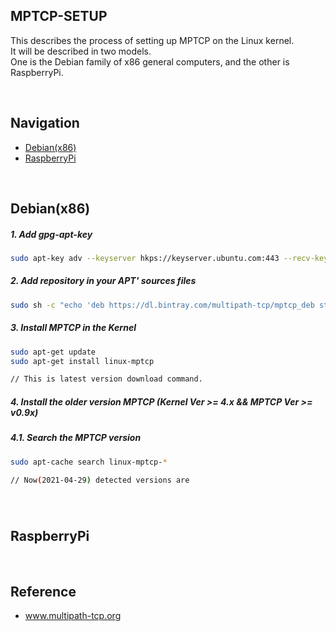 ## MPTCP-SETUP
This describes the process of setting up MPTCP on the Linux kernel. <br>
It will be described in two models. <br>
One is the Debian family of x86 general computers, and the other is RaspberryPi.

<br>

## Navigation 
* [Debian(x86)](#x86)
* [RaspberryPi](#rpi)

<br>

## <a id="x86">Debian(x86)</a>
##### 1. Add gpg-apt-key
```sh
sudo apt-key adv --keyserver hkps://keyserver.ubuntu.com:443 --recv-keys 379CE192D401AB61
```
##### 2. Add repository in your APT' sources files
```sh
sudo sh -c "echo 'deb https://dl.bintray.com/multipath-tcp/mptcp_deb stable main' > /etc/apt/sources.list.d/mptcp.list"
```
##### 3. Install MPTCP in the Kernel
```sh
sudo apt-get update
sudo apt-get install linux-mptcp

// This is latest version download command.
```
##### 4. Install the older version MPTCP (Kernel Ver >= 4.x && MPTCP Ver >= v0.9x)
##### 4.1. Search the MPTCP version
```sh
sudo apt-cache search linux-mptcp-*

// Now(2021-04-29) detected versions are
```
##### 

<br>

## <a id="rpi">RaspberryPi</a>


<br>

## Reference
* www.multipath-tcp.org

